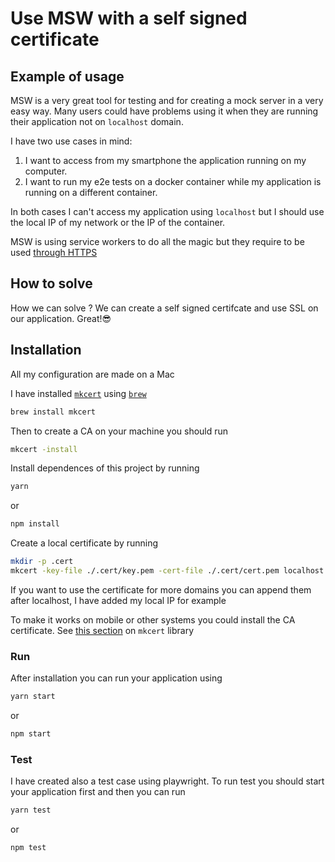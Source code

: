 # Use MSW with a self signed certificate

## Example of usage

MSW is a very great tool for testing and for creating a mock server in a very easy way.
Many users could have problems using it when they are running their application not on `localhost` domain.

I have two use cases in mind:

1. I want to access from my smartphone the application running on my computer.
2. I want to run my e2e tests on a docker container while my application is running on a different container.

In both cases I can't access my application using `localhost` but I should use the local IP of my network or the IP of the container.

MSW is using service workers to do all the magic but they require to be used [through HTTPS](https://developer.mozilla.org/en-US/docs/Web/API/Service_Worker_API/Using_Service_Workers)

## How to solve

How we can solve ? We can create a self signed certifcate and use SSL on our application. Great!😎

## Installation

All my configuration are made on a Mac

I have installed [`mkcert`](https://github.com/FiloSottile/mkcert) using [`brew`](https://brew.sh/)

```bash
brew install mkcert
```
Then to create a CA on your machine you should run
```bash
mkcert -install
```
Install dependences of this project by running 
```bash
yarn
```
or 
```bash
npm install
```
Create a local certificate by running
```bash
mkdir -p .cert
mkcert -key-file ./.cert/key.pem -cert-file ./.cert/cert.pem localhost
```
If you want to use the certificate for more domains you can append them after localhost, I have added my local IP for example

To make it works on mobile or other systems you could install the CA certificate. See [this section](https://github.com/FiloSottile/mkcert#installing-the-ca-on-other-systems) on `mkcert` library 

### Run

After installation you can run your application using
```bash
yarn start
```
or 
```bash
npm start
```

### Test
 
I have created also a test case using playwright. To run test you should start your application first and then you can run 

```bash
yarn test
```
or 
```bash
npm test
```

